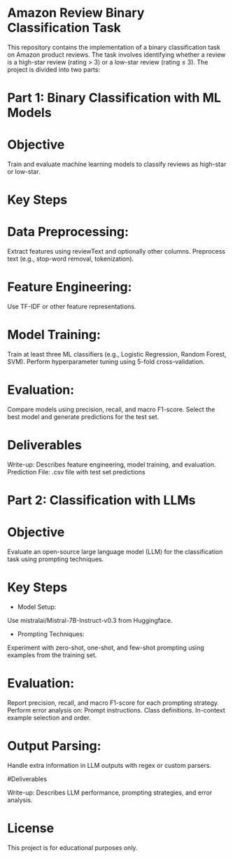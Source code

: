 # Amazon Review Binary Classification Task

This repository contains the implementation of a binary classification task on Amazon product reviews. The task involves identifying whether a review is a high-star review (rating > 3) or a low-star review (rating ≤ 3). The project is divided into two parts:

# Part 1: Binary Classification with ML Models

# Objective

Train and evaluate machine learning models to classify reviews as high-star or low-star.

# Key Steps

# Data Preprocessing:

Extract features using reviewText and optionally other columns.
Preprocess text (e.g., stop-word removal, tokenization).

# Feature Engineering:

Use TF-IDF or other feature representations.

# Model Training:

Train at least three ML classifiers (e.g., Logistic Regression, Random Forest, SVM).
Perform hyperparameter tuning using 5-fold cross-validation.

# Evaluation:

Compare models using precision, recall, and macro F1-score.
Select the best model and generate predictions for the test set.

# Deliverables

Write-up: Describes feature engineering, model training, and evaluation.
Prediction File: .csv file with test set predictions


# Part 2: Classification with LLMs

# Objective

Evaluate an open-source large language model (LLM) for the classification task using prompting techniques.

# Key Steps

- Model Setup:

Use mistralai/Mistral-7B-Instruct-v0.3 from Huggingface.

- Prompting Techniques:

Experiment with zero-shot, one-shot, and few-shot prompting using examples from the training set.

# Evaluation:

Report precision, recall, and macro F1-score for each prompting strategy.
Perform error analysis on:
Prompt instructions.
Class definitions.
In-context example selection and order.

# Output Parsing:

Handle extra information in LLM outputs with regex or custom parsers.

#Deliverables

Write-up: Describes LLM performance, prompting strategies, and error analysis.

# License

This project is for educational purposes only.






